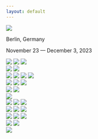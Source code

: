 ```yaml
---
layout: default
---
```


<div class="cover-container">

<img class="cover" src="/img/berlin/cover.jpg">
</div>
<div class="photo-essay-wrapper">
    <p class="essay-title">Berlin, Germany</p>
    <p class="essay-subtitle">November 23 &mdash; December 3, 2023</p>
    <div class="photoset">
        <img class="photo" src="/img/berlin/walk-1.jpg">
        <img class="photo" src="/img/berlin/walk-2.jpg">
        <img class="photo" src="/img/berlin/walk-3.jpg">
    </div>
    <div class="photoset">
        <img class="photo" src="/img/berlin/walk-4.jpg">
        <img class="photo" src="/img/berlin/walk-5.jpg">
    </div>
    <div class="photoset">
        <img class="key" src="/img/berlin/hol-1.jpg">
        <img class="photo small" src="/img/berlin/hol-2.jpg">
        <img class="photo small" src="/img/berlin/hol-3.jpg">
        <img class="photo small" src="/img/berlin/hol-4.jpg">
    </div>
    <div class="photoset">
        <img class="photo" src="/img/berlin/jewish-1.jpg">
        <img class="photo" src="/img/berlin/jewish-2.jpg">
        <img class="photo" src="/img/berlin/jewish-3.jpg">
    </div>
    <div class="photoset">
        <img class="photo" src="/img/berlin/syn-1.jpg">
        <img class="photo" src="/img/berlin/syn-2.jpg">
    </div>
    <div class="photoset">
        <img class="key" src="/img/berlin/ham-1.jpg">
    </div>
    <div class="photoset grid-3">
        <img class="photo" src="/img/berlin/ham-0.jpg">
        <img class="photo" src="/img/berlin/ham-2.jpg">
        <img class="photo" src="/img/berlin/ham-3.jpg">
    </div>
    <div class="photoset grid-3">
        <img class="photo" src="/img/berlin/ham-4.jpg">
        <img class="photo" src="/img/berlin/ham-5.jpg">
        <img class="photo" src="/img/berlin/ham-6.jpg">
    </div>
    <div class="photoset">
        <img class="photo large" src="/img/berlin/doner-1.jpg">
        <img class="photo large" src="/img/berlin/doner-2.jpg">
        <img class="photo large" src="/img/berlin/doner-3.jpg">
    </div>
    <div class="photoset grid-2">
        <img class="photo" src="/img/berlin/brian.jpg">
        <img class="photo" src="/img/berlin/danny.jpg">
    </div>
    <div class="photoset">
        <img class="photo xl" src="/img/berlin/group.jpg">
    </div>
</div>